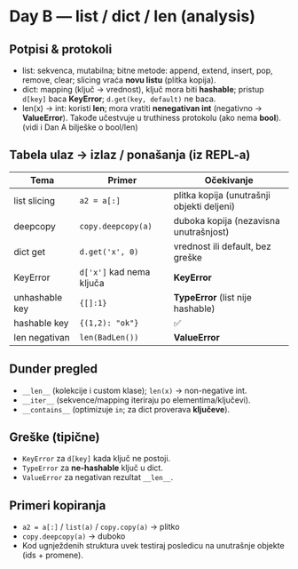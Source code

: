 # Day B — list / dict / len (analysis)

## Potpisi & protokoli

- list: sekvenca, mutabilna; bitne metode: append, extend, insert, pop, remove, clear; slicing vraća **novu listu** (plitka kopija).
- dict: mapping (ključ → vrednost), ključ mora biti **hashable**; pristup `d[key]` baca **KeyError**; `d.get(key, default)` ne baca.
- len(x) -> int: koristi ****len****; mora vratiti **nenegativan int** (negativno → **ValueError**). Takođe učestvuje u truthiness protokolu (ako nema **bool**). (vidi i Dan A bilješke o bool/len)

## Tabela ulaz → izlaz / ponašanja (iz REPL-a)

| Tema           | Primer                   | Očekivanje                                 |
| -------------- | ------------------------ | ------------------------------------------ |
| list slicing   | `a2 = a[:]`              | plitka kopija (unutrašnji objekti deljeni) |
| deepcopy       | `copy.deepcopy(a)`       | duboka kopija (nezavisna unutrašnjost)     |
| dict get       | `d.get('x', 0)`          | vrednost ili default, bez greške           |
| KeyError       | `d['x']` kad nema ključa | **KeyError**                               |
| unhashable key | `{[]:1}`                 | **TypeError** (list nije hashable)         |
| hashable key   | `{(1,2): "ok"}`          | ✅                                         |
| len negativan  | `len(BadLen())`          | **ValueError**                             |

## Dunder pregled

- `__len__` (kolekcije i custom klase); `len(x)` → non-negative int.
- `__iter__` (sekvence/mapping iteriraju po elementima/ključevi).
- `__contains__` (optimizuje `in`; za dict proverava **ključeve**).

## Greške (tipične)

- `KeyError` za `d[key]` kada ključ ne postoji.
- `TypeError` za **ne-hashable** ključ u dict.
- `ValueError` za negativan rezultat `__len__`.

## Primeri kopiranja

- `a2 = a[:]` / `list(a)` / `copy.copy(a)` → plitko
- `copy.deepcopy(a)` → duboko
- Kod ugnježdenih struktura uvek testiraj posledicu na unutrašnje objekte (ids + promene).
